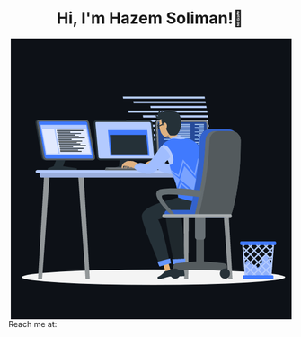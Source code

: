 <h1 align="center">Hi, I'm Hazem Soliman!👋</h1>

<p><img align="right" src="https://github.com/HazemSoliman9/HazemSoliman/blob/main/animation_500_kxa883sd.gif" alt="adam-pw" /></p>


Reach me at:
